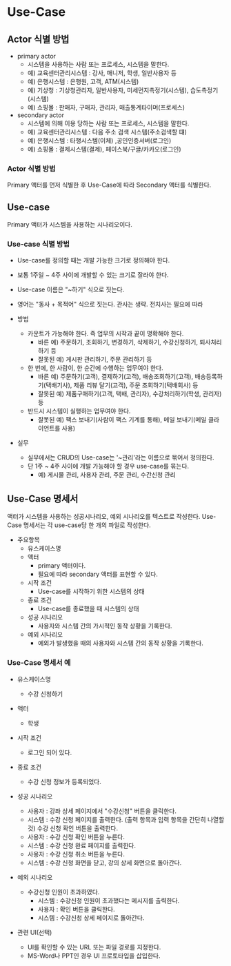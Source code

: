 # Use-Case

## Actor 식별 방법
- primary actor
    - 시스템을 사용하는 사람 또는 프로세스, 시스템을 말한다.
    - 예) 교육센터관리시스템 : 강사, 매니저, 학생, 일반사용자 등
    - 예) 은행시스템 : 은행원, 고객, ATM(시스템)
    - 예) 기상청 : 기상청관리자, 일반사용자, 미세먼지측정기(시스템), 습도측정기(시스템)
    - 예) 쇼핑몰 : 판매자, 구매자, 관리자, 매출통계타이머(프로세스)
- secondary actor
    - 시스템에 의해 이용 당하는 사람 또는 프로세스, 시스템을 말한다.
    - 예) 교육센터관리시스템 : 다음 주소 검색 시스템(주소검색할 떄)
    - 예) 은행시스템 : 타행시스템(이체) ,공인인증서버(로그인)
    - 예) 쇼핑몰 : 결제시스템(결제), 페이스북/구글/카카오(로그인)

### Actor 식별 방법
Primary 액터를 먼저 식별한 후 Use-Case에 따라 Secondary 액터를 식별한다.

## Use-case
Primary 액터가 시스템을 사용하는 시나리오이다.

### Use-case 식별 방법
- Use-case를 정의할 때는 개발 가능한 크기로 정의해야 한다. 
- 보통 1주일 ~ 4주 사이에 개발할 수 있는 크기로 잘라야 한다.
- Use-case 이름은 "~하기" 식으로 짓는다.
- 영어는 "동사 + 목적어" 식으로 짓는다. 관사는 생략. 전치사는 필요에 따라

- 방법
    - 카운트가 가능해야 한다. 즉 업무의 시작과 끝이 명확해야 한다.
        - 바른 예) 주문하기, 조회하기, 변경하기, 삭제하기, 수강신청하기, 퇴사처리하기 등
        - 잘못된 예) 게시판 관리하기, 주문 관리하기 등
    - 한 번에, 한 사람이, 한 순간에 수행하는 업무여야 한다.
        - 바른 예) 주문하기(고객), 결제하기(고객), 배송조회하기(고객), 배송등록하기(택배기사), 제품 리뷰 달기(고객), 주문 조회하기(택배회사) 등
        - 잘못된 예) 제품구매하기(고객, 택배, 관리자), 수강처리하기(학생, 관리자) 등
    - 반드시 시스템이 실행하는 업무여야 한다.
        - 잘못된 예) 팩스 보내기(사람이 팩스 기계를 통해), 메일 보내기(메일 클라이언트를 사용)
- 실무
    - 실무에서는 CRUD의 Use-case는 '~관리'라는 이름으로 묶어서 정의한다.
    - 단 1주 ~ 4주 사이에 개발 가능해야 할 경우 use-case를 묶는다.
        - 예) 게시물 관리, 사용자 관리, 주문 관리, 수간신청 관리

## Use-Case 명세서
액터가 시스템을 사용하는 성공시나리오, 예외 시나리오를 텍스트로 작성한다.
Use-Case 명세서는 각 use-case당 한 개의 파일로 작성한다.
- 주요항목
    - 유스케이스명
    - 액터
        - primary 액터이다.
        - 필요에 따라 secondary 액터를 표현할 수 있다.
    - 시작 조건
        - Use-case를 시작하기 위한 시스템의 상태
    - 종료 조건
        - Use-case를 종료했을 때 시스템의 상태
    - 성공 시나리오
        - 사용자와 시스템 간의 가시적인 동작 상황을 기록한다.
    - 예외 시나리오
        - 예외가 발생했을 때의 사용자와 시스템 간의 동작 상황을 기록한다.

### Use-Case 명세서 예
- 유스케이스명
    - 수강 신청하기
- 액터
    - 학생
- 시작 조건
    - 로그인 되어 있다.
- 종료 조건
    - 수강 신청 정보가 등록되었다.
- 성공 시나리오
    - 사용자 : 강좌 상세 페이지에서 "수강신청" 버튼을 클릭한다.
    - 시스템 : 수강 신청 페이지를 출력한다.
              (출력 항목과 입력 항목을 간단히 나열할 것)
              수강 신청 확인 버튼을 출력한다.
    - 사용자 : 수강 신청 확인 버튼을 누른다.
    - 시스템 : 수강 신청 완료 페이지를 출력한다.
    - 사용자 : 수강 신청 취소 버튼을 누른다.
    - 시스템 : 수강 신청 화면을 닫고, 강의 상세 화면으로 돌아간다.
- 예외 시나리오
    - 수강신청 인원이 초과하였다.
        - 시스템 : 수강신청 인원이 초과했다는 메시지를 출력한다.
        - 사용자 : 확인 버튼을 클릭한다.
        - 시스템 : 수강신청 상세 페이지로 돌아간다.

- 관련 UI(선택)
    - UI를 확인할 수 있는 URL 또는 파일 경로를 지정한다.
    - MS-Word나 PPT인 경우 UI 프로토타입을 삽입한다.